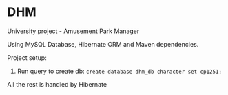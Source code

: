 # DHM

University project - Amusement Park Manager

Using MySQL Database, Hibernate ORM and Maven dependencies.

Project setup:

1. Run query to create db: ```create database dhm_db character set cp1251;```

All the rest is handled by Hibernate
